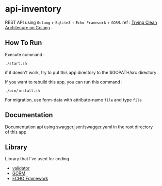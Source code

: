 
# api-inventory
REST API using `Golang` + `Sqlite3` + `Echo Framework` + `GORM`.
ref : [Trying Clean Architecure on Golang](https://hackernoon.com/golang-clean-archithecture-efd6d7c43047) .

## How To Run
Execute command :
```
./start.sh
```
if it doesn't work, try to put this app directory to the $GOPATH/src directory

If you want to rebuild this app, you can run this command :
```
./bin/install.sh
```
For migration, use form-data with attribute-name `file` and type `file`


## Documentation
Documentation api using swagger.json/swagger.yaml in the root directory of this app.

## Library
Library that I've used for coding
- [validator](https://github.com/go-playground/validator)
- [GORM](https://github.com/jinzhu/gorm)
- [ECHO Framework](https://github.com/labstack/echo)
